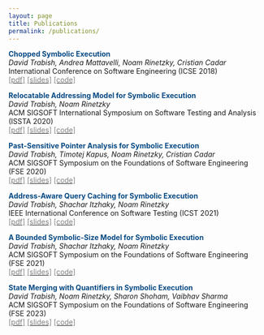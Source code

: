 ```yaml
---
layout: page
title: Publications
permalink: /publications/
---
```


<span style="color:#074983">__Chopped Symbolic Execution__</span>  
_David Trabish, Andrea Mattavelli, Noam Rinetzky, Cristian Cadar_  
International Conference on Software Engineering (ICSE 2018)  
[<span style="color:grey">[pdf]</span>](/files/icse-2018.pdf)
[<span style="color:grey">[slides]</span>](/files/icse-2018-talk.pdf)
[<span style="color:grey">[code]</span>](https://github.com/davidtr1037/chopper)

<span style="color:#074983">__Relocatable Addressing Model for Symbolic Execution__</span>  
_David Trabish, Noam Rinetzky_  
ACM SIGSOFT International Symposium on Software Testing and Analysis (ISSTA 2020)  
[<span style="color:grey">[pdf]</span>](/files/issta20-ram.pdf)
[<span style="color:grey">[slides]</span>](/files/ram-issta20-conf.pdf)
[<span style="color:grey">[code]</span>](https://github.com/davidtr1037/klee-ram)

<span style="color:#074983">__Past-Sensitive Pointer Analysis for Symbolic Execution__</span>  
_David Trabish, Timotej Kapus, Noam Rinetzky, Cristian Cadar_  
ACM SIGSOFT Symposium on the Foundations of Software Engineering (FSE 2020)  
[<span style="color:grey">[pdf]</span>](/files/fse20main-p237-p-deb5bc6-47564-final.pdf)
[<span style="color:grey">[slides]</span>](/files/pspa-fse20.pdf)
[<span style="color:grey">[code]</span>](https://github.com/davidtr1037/klee-pspa)

<span style="color:#074983">__Address-Aware Query Caching for Symbolic Execution__</span>  
_David Trabish, Shachar Itzhaky, Noam Rinetzky_  
IEEE International Conference on Software Testing (ICST 2021)  
[<span style="color:grey">[pdf]</span>](/files/icst_2021_final.pdf)
[<span style="color:grey">[slides]</span>](/files/aaqc-icst2021.pdf)
[<span style="color:grey">[code]</span>](https://github.com/davidtr1037/klee-aaqc)

<span style="color:#074983">__A Bounded Symbolic-Size Model for Symbolic Execution__</span>  
_David Trabish, Shachar Itzhaky, Noam Rinetzky_  
ACM SIGSOFT Symposium on the Foundations of Software Engineering (FSE 2021)  
[<span style="color:grey">[pdf]</span>](/files/fse21main-p547-p-3b9f16ea68-52971-final.pdf)
[<span style="color:grey">[slides]</span>](/files/fse2021.pdf)
[<span style="color:grey">[code]</span>](https://github.com/davidtr1037/klee-symsize)

<span style="color:#074983">__State Merging with Quantifiers in Symbolic Execution__</span>  
_David Trabish, Noam Rinetzky, Sharon Shoham, Vaibhav Sharma_  
ACM SIGSOFT Symposium on the Foundations of Software Engineering (FSE 2023)  
[<span style="color:grey">[pdf]</span>](/files/fse23main-p381-p-20e978691c-72421-final.pdf)
[<span style="color:grey">[slides]</span>](/files/fse2023.pdf)
[<span style="color:grey">[code]</span>](https://github.com/davidtr1037/klee-quantifiers)
